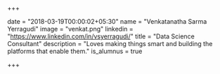 +++

date = "2018-03-19T00:00:02+05:30" 
name = "Venkatanatha Sarma Yerragudi"
image = "venkat.png"
linkedin = "https://www.linkedin.com/in/vsyerragudi/"
title = "Data Science Consultant"
description = "Loves making things smart and building the platforms that enable them."
is_alumnus = true

+++
